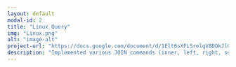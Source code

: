 ```yaml
---
layout: default
modal-id: 2
title: "Linux Query"
img: "Linux.png"
alt: "image-alt"
project-url: "https://docs.google.com/document/d/1Elt6sXFLSrelqV8DOkJlG6gBJpad-x-G16w_HQX50M4/edit?usp=sharing"
description: "Implemented various JOIN commands (inner, left, right, self, and cross) in MySQL, utilizing UNION and UNION ALL to efficiently combine and query data from multiple tables."
---
```

